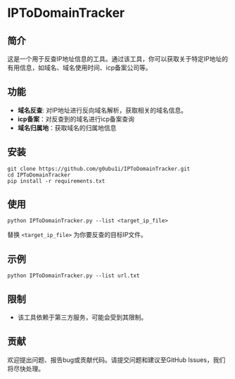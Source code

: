 # IPToDomainTracker

## 简介

这是一个用于反查IP地址信息的工具。通过该工具，你可以获取关于特定IP地址的有用信息，如域名、域名使用时间、icp备案公司等。

## 功能

- **域名反查**: 对IP地址进行反向域名解析，获取相关的域名信息。
- **icp备案**：对反查到的域名进行icp备案查询
-  **域名归属地**：获取域名的归属地信息

## 安装

```
git clone https://github.com/g0ubu1i/IPToDomainTracker.git
cd IPToDomainTracker
pip install -r requirements.txt
```

## 使用

```
python IPToDomainTracker.py --list <target_ip_file>
```

替换 `<target_ip_file>` 为你要反查的目标IP文件。

## 示例

```
python IPToDomainTracker.py --list url.txt
```

## 限制

- 该工具依赖于第三方服务，可能会受到其限制。

## 贡献

欢迎提出问题、报告bug或贡献代码。请提交问题和建议至GitHub Issues，我们将尽快处理。